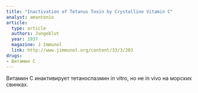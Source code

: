 ```yaml
---
title: "Inactivation of Tetanus Toxin by Crystalline Vitamin C"
analyst: amantonio
article:
  type: article
  authors: Jungeblut
  year: 1937
  magazine: J Immunol
  link: http://www.jimmunol.org/content/33/3/203
drugs:
- Витамин C
---
```


Витамин С инактивирует тетаноспазмин in vitro, но не in vivo на морских свинках.
